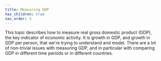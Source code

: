 ```yaml
---
title: Measuring GDP
has_children: true
nav_order: 3
---
```


This topic describes how to measure real gross domestic product (GDP), the key indicator of economic activity. It is growth in GDP, and growth in GDP per person, that we're trying to understand and model. There are a lot of non-trivial issues with measuring GDP, and in particular with comparing GDP in different time periods or in different countries.